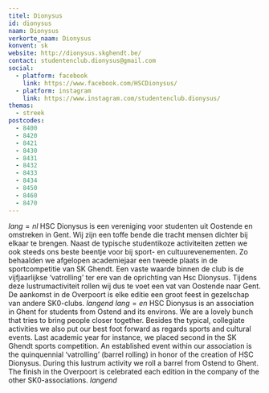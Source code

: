 ```yaml
---
titel: Dionysus
id: dionysus
naam: Dionysus
verkorte_naam: Dionysus
konvent: sk
website: http://dionysus.skghendt.be/
contact: studentenclub.dionysus@gmail.com
social:
  - platform: facebook
    link: https://www.facebook.com/HSCDionysus/
  - platform: instagram
    link: https://www.instagram.com/studentenclub.dionysus/
themas:
  - streek
postcodes:
  - 8400
  - 8420
  - 8421
  - 8430
  - 8431
  - 8432
  - 8433
  - 8434
  - 8450
  - 8460
  - 8470
---
```


$lang=nl$ 
HSC Dionysus is een vereniging voor studenten uit Oostende en omstreken in Gent. Wij zijn een toffe bende die tracht mensen dichter bij elkaar te brengen. Naast de typische studentikoze activiteiten zetten we ook steeds ons beste beentje voor bij sport- en cultuurevenementen. Zo behaalden we afgelopen academiejaar een tweede plaats in de sportcompetitie van SK Ghendt. Een vaste waarde binnen de club is de vijfjaarlijkse ‘vatrolling’ ter ere van de oprichting van Hsc Dionysus. Tijdens deze lustrumactiviteit rollen wij dus te voet een vat van Oostende naar Gent. De aankomst in de Overpoort is elke editie een groot feest in gezelschap van andere SK0-clubs. 
$langend$ 
$lang=en$ 
HSC Dionysus is an association in Ghent for students from Ostend and its environs. We are a lovely bunch that tries to bring people closer together. Besides the typical, collegiate activities we also put our best foot forward as regards sports and cultural events. Last academic year for instance, we placed second in the SK Ghendt sports competition. An established event within our association is the quinquennial ‘vatrolling’ (barrel rolling) in honor of the creation of HSC Dionysus. During this lustrum activity we roll a barrel from Ostend to Ghent. The finish in the Overpoort is celebrated each edition in the company of the other SK0-associations. 
$langend$
